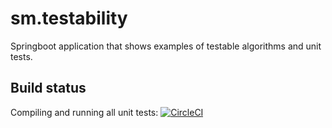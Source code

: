 # sm.testability
Springboot application that shows examples of testable algorithms and unit tests.

## Build status
Compiling and running all unit tests: [![CircleCI](https://circleci.com/gh/oscarcenteno/sm.testability.svg?style=svg)](https://circleci.com/gh/oscarcenteno/sm.testability)

